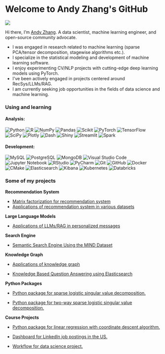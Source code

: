 # Welcome to Andy Zhang's GitHub

![](https://komarev.com/ghpvc/?username=andyzhangstat)

Hi there, I’m [Andy Zhang](https://github.com/andyzhangstat). A data scientist, machine learning engineer, and open-source community advocate.

- I was engaged in research related to machine learning (sparse PCA/tensor decomposition, stagewise algorithms etc.).
- I specialize in the statistical modeling and development of machine learning software.
- I enjoy experimenting CV/NLP projects with cutting-edge deep learning models using PyTorch.
- I've been actively engaged in projects centered around RecSys/LLMs/RAG.
- I am currently seeking job opportunities in the fields of data science and machine learning.


### Using and learning 

#### Analysis:
![Python](https://img.shields.io/badge/Python-3670A0?style=flat-square&logo=Python&logoColor=ffdd54)
![R](https://img.shields.io/badge/R-%23276DC3.svg?style=flat-square&logo=R&logoColor=white)
![NumPy](https://img.shields.io/badge/numpy-%23013243.svg?style=flat-square&logo=numpy&logoColor=white)
![Pandas](https://img.shields.io/badge/pandas-%23150458.svg?style=flat-square&logo=pandas&logoColor=white)
![Scikit](https://img.shields.io/badge/scikit_learn-F7931E?style=flat-square&logo=scikit-learn&logoColor=white)
![PyTorch](https://img.shields.io/badge/PyTorch-%23EE4C2C.svg?style=flat-square&logo=PyTorch&logoColor=white)
![TensorFlow](https://img.shields.io/badge/TensorFlow-%23FF6F00.svg?style=flat-square&logo=TensorFlow&logoColor=white)
![SciPy](https://img.shields.io/badge/SciPy-%230C55A5.svg?style=flat-square&logo=scipy&logoColor=%white)
![Plotly](https://img.shields.io/badge/Plotly-%233F4F75.svg?style=flat-square&logo=plotly&logoColor=white)
![Dash](https://img.shields.io/badge/Dash-008DE4?style=flat-square&logo=dash&logoColor=white)
![Shiny](https://img.shields.io/badge/Shiny-blue?style=flat-square&logo=RStudio&logoColor=white)
![Streamlit](https://img.shields.io/badge/Streamlit-v1.19.0-blue)
![Spark](https://img.shields.io/badge/Apache_Spark-E25A1C?style=flat-square&logo=apachespark&logoColor=white)



####  Development:
![MySQL](https://img.shields.io/badge/MySQL-%2300f.svg?style=flat-square&logo=MySQL&logoColor=white)
![PostgreSQL](https://img.shields.io/badge/-PostgreSQL-336791?style=flat-square&logo=postgresql&logoColor=white)
![MongoDB](https://img.shields.io/badge/-MongoDB-47A248?style=flat-square&logo=mongodb&logoColor=white)
![Visual Studio Code](https://img.shields.io/badge/-VSCode-007ACC?style=flat-square&logo=visual-studio-code&logoColor=white)
![Jupyter Notebook](https://img.shields.io/badge/Jupyter-F37626.svg?style=flat-square&logo=Jupyter&logoColor=white)
![RStudio](https://img.shields.io/badge/RStudio-4285F4?style=flat-square&logo=rstudio&logoColor=white)
![PyCharm](https://img.shields.io/badge/PyCharm-143?style=flat-square&logo=PyCharm&logoColor=black&color=black&labelColor=green)
![Git](https://img.shields.io/badge/-Git-black?style=flat-square&logo=git)
![GitHub](https://img.shields.io/badge/-GitHub-181717?style=flat-square&logo=github)
![Docker](https://img.shields.io/badge/-Docker-2496ED?style=flat-square&logo=docker&logoColor=white)
![CMake](https://img.shields.io/badge/CMake-%23008FBA.svg?style=flat-square&logo=cmake&logoColor=white)
![Elasticsearch](https://img.shields.io/badge/Elasticsearch-v7.10.2-blue)
![Kibana](https://img.shields.io/badge/Kibana-v7.10.2-blue)
![Kubernetes](https://img.shields.io/badge/Kubernetes-v1.24.0-blue)
![Databricks](https://img.shields.io/badge/Databricks-FF3621?style=flat-square&logo=databricks&logoColor=white)


### Some of my projects


**Recommendation System**

- [Matrix factorization for recommendation system](https://github.com/andyzhangstat/MF_Rec_Sys)
- [Applications of recommendation system in various datasets](https://github.com/andyzhangstat/Rec_Sys)

**Large Language Models**

- [Applications of LLMs/RAG in personalized messages](https://github.com/andyzhangstat/RAG_LLMs)

**Search Engine**

- [Semantic Search Engine Using the MIND Dataset](https://github.com/andyzhangstat/Semantic_Search_Engine)

**Knowledge Graph**

- [Applications of knowledge graph](https://github.com/andyzhangstat/KG)

- [Knowledge Based Question Answering using Elasticsearch](https://github.com/andyzhangstat/KBQA)

**Python Packages**

- [Python package for sparse logistic singular value decomposition.](https://github.com/andyzhangstat/SLSVD)

- [Python package for two-way sparse logistic singular value decomposition.](https://github.com/andyzhangstat/SLSVD2)


**Course Projects** 

- [Python package for linear regression with coordinate descent algorithm.](https://github.com/UBC-MDS/lr_cd)

- [Dashboard for LinkedIn job postings in the US.](https://github.com/UBC-MDS/DSCI-532_2024_21_Job-Postings)

- [Workflow for data science project.](https://github.com/UBC-MDS/stock_price_direction_prediction_from_interest_and_inflation_rate)



